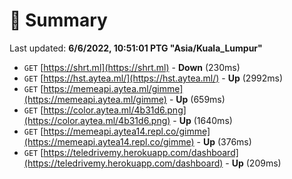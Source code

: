 # 📖 Summary
Last updated: **6/6/2022, 10:51:01 PTG "Asia/Kuala_Lumpur"**

- `GET` [https://shrt.ml](https://shrt.ml) - **Down** (230ms)
- `GET` [https://hst.aytea.ml/](https://hst.aytea.ml/) - **Up** (2992ms)
- `GET` [https://memeapi.aytea.ml/gimme](https://memeapi.aytea.ml/gimme) - **Up** (659ms)
- `GET` [https://color.aytea.ml/4b31d6.png](https://color.aytea.ml/4b31d6.png) - **Up** (1640ms)
- `GET` [https://memeapi.aytea14.repl.co/gimme](https://memeapi.aytea14.repl.co/gimme) - **Up** (376ms)
- `GET` [https://teledrivemy.herokuapp.com/dashboard](https://teledrivemy.herokuapp.com/dashboard) - **Up** (209ms)
